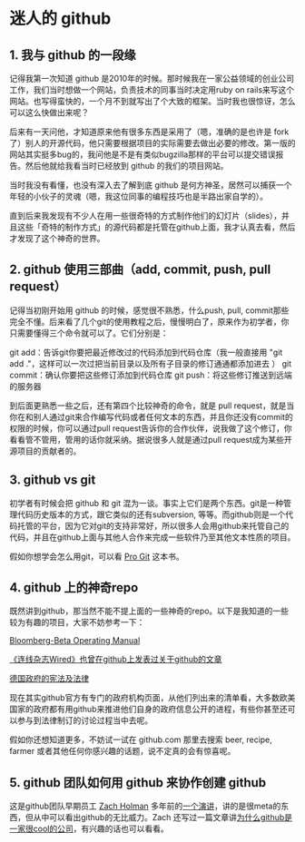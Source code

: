 # 迷人的 github 



## 1. 我与 github 的一段缘

记得我第一次知道 github 是2010年的时候。那时候我在一家公益领域的创业公司工作，我们当时想做一个网站，负责技术的同事当时决定用ruby on rails来写这个网站。也写得蛮快的，一个月不到就写出了个大致的框架。当时我也很惊讶，怎么可以这么快做出来呢？

后来有一天问他，才知道原来他有很多东西是采用了（嗯，准确的是也许是 fork 了）别人的开源代码，他只需要根据项目的实际需要去做出必要的修改。第一版的网站其实挺多bug的，我问他是不是有类似bugzilla那样的平台可以提交错误报告。然后他就给我看当时已经放到 github 的我们的项目网站。

当时我没有看懂，也没有深入去了解到底 github 是何方神圣，居然可以捕获一个年轻的小伙子的灵魂（嗯，我这位同事的编程技巧也是半路出家自学的）。

直到后来我发现有不少人在用一些很奇特的方式制作他们的幻灯片（slides），并且这些「奇特的制作方式」的源代码都是托管在github上面，我才认真去看，然后才发现了这个神奇的世界。


## 2. github 使用三部曲（add, commit, push, pull request）

记得当初刚开始用 github 的时候，感觉很不熟悉，什么push, pull, commit那些完全不懂。后来看了几个git的使用教程之后，慢慢明白了，原来作为初学者，你只需要懂得三个命令就可以了。它们分别是：

git add：告诉git你要把最近修改过的代码添加到代码仓库（我一般直接用 "git add ."，这样可以一次过把当前目录以及所有子目录的修订通通都添加进去 ）
git commit：确认你要把这些修订添加到代码仓库
git push：将这些修订推送到远端的服务器

到后面更熟悉一些之后，还有第四个比较神奇的命令，就是 pull request，就是当你在和别人通过git来合作编写代码或者任何文本的东西，并且你还没有commit的权限的时候，你可以通过pull request告诉你的合作伙伴，说我做了这个修订，你看看管不管用，管用的话你就采纳。据说很多人就是通过pull request成为某些开源项目的贡献者的。

## 3. github vs git

初学者有时候会把 github 和 git 混为一谈。事实上它们是两个东西。git是一种管理代码历史版本的方式，跟它类似的还有subversion, 等等。而github则是一个代码托管的平台，因为它对git的支持非常好，所以很多人会用github来托管自己的代码，并且在github上面与其他人合作来完成一些软件乃至其他文本性质的项目。

假如你想学会怎么用git，可以看 [Pro Git](https://progit.org/) 这本书。


## 4. github 上的神奇repo

既然讲到github，那当然不能不提上面的一些神奇的repo。以下是我知道的一些较为有趣的项目，大家不妨参考一下：

[Bloomberg-Beta Operating Manual](https://github.com/Bloomberg-Beta/Manual)

[《连线杂志Wired》也曾在github上发表过关于github的文章](http://www.wired.com/2012/02/github-revisited/)

[德国政府的宪法及法律](https://github.com/bundestag/gesetze)


现在其实github官方有专门的政府机构页面，从他们列出来的清单看，大多数欧美国家的政府都有用github来推进他们自身的政府信息公开的进程，有些你甚至还可以参与到法律制订的讨论过程当中去呢。

假如你还想知道更多，不妨试一试在 github.com 那里去搜索 beer, recipe, farmer 或者其他任何你感兴趣的话题，说不定真的会有惊喜呢。

## 5. github 团队如何用 github 来协作创建 github 

这是github团队早期员工 [Zach Holman](http://zachholman.com/about) 多年前的[一个演讲](http://zachholman.com/talk/how-github-uses-github-to-build-github/)，讲的是很meta的东西，但从中可以看出github的无比威力。Zach 还写过一篇文章讲[为什么github是一家很cool的公司](http://zachholman.com/posts/how-github-works-creativity/)，有兴趣的话也可以看看。